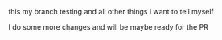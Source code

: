this my branch testing and all other things i want to tell myself

I do some more changes and will be maybe ready for the PR
